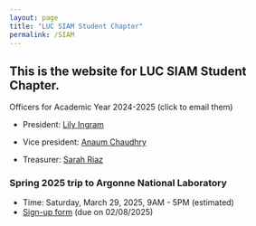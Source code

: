 ```yaml
---
layout: page
title: "LUC SIAM Student Chapter"
permalink: /SIAM
---
```


<!--- My teaching philosophy... -->




## This is the website for LUC SIAM Student Chapter.

Officers for Academic Year 2024-2025 (click to email them)

* President: [Lily Ingram](mailto:lingram1@luc.edu)

* Vice president: [Anaum Chaudhry](mailto:achaudhry10@luc.edu)

* Treasurer: [Sarah Riaz](mailto:sriaz@luc.edu)

### Spring 2025 trip to Argonne National Laboratory
- Time: Saturday, March 29, 2025, 9AM - 5PM (estimated)
- [Sign-up form](https://forms.office.com/r/vhJgu3vFxf) (due on 02/08/2025)
